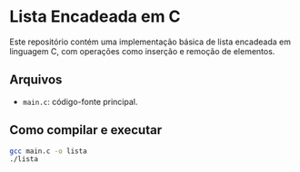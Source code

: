 # Lista Encadeada em C

Este repositório contém uma implementação básica de lista encadeada em linguagem C, com operações como inserção e remoção de elementos.

## Arquivos
- `main.c`: código-fonte principal.

## Como compilar e executar
```bash
gcc main.c -o lista
./lista

